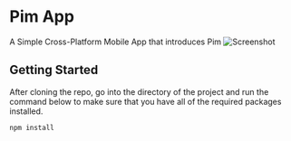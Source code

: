 # Pim App
A Simple Cross-Platform Mobile App that introduces Pim
![Screenshot](https://ibb.co/e2UCP9)

## Getting Started
After cloning the repo, go into the directory of the project and run the command below to make sure that you have all of the required packages installed.
```sh
npm install
```

